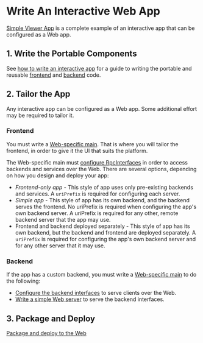 # Write An Interactive Web App

[Simple Viewer App](https://github.com/imodeljs/simple-viewer-app) is a complete example of an interactive app that can be configured as a Web app.

## 1. Write the Portable Components
See [how to write an interactive app](./WriteAnInteractiveApp.md) for a guide to writing the portable and reusable [frontend](./Glossary.md#frontend) and [backend](./Glossary.md#backend) code.

## 2. Tailor the App
Any interactive app can be configured as a Web app. Some additional effort may be required to tailor it.

### Frontend

You must write a [Web-specific main](../learning/AppTailoring.md). That is where you will tailor the frontend, in order to give it the UI that suits the platform.

The Web-specific main must [configure RpcInterfaces](./RpcInterface.md#client-side-configuration) in order to access backends and services over the Web. There are several options, depending on how you design and deploy your app:
* *Frontend-only app* - This style of app uses only pre-existing backends and services. A `uriPrefix` is required for configuring each server.
* *Simple app* - This style of app has its own backend, and the backend serves the frontend. No uriPrefix is required when configuring the app's own backend server. A uriPrefix is required for any other, remote backend server that the app may use.
* Frontend and backend deployed separately - This style of app has its own backend, but the backend and frontend are deployed separately. A `uriPrefix` is required for configuring the app's own backend server and for any other server that it may use.

### Backend

If the app has a custom backend, you must write a [Web-specific main](../learning/AppTailoring.md) to do the following:
* [Configure the backend interfaces](./RpcInterface.md#configure-interfaces) to serve clients over the Web.
* [Write a simple Web server](./RpcInterface.md#serve-the-interfaces) to serve the backend interfaces.

## 3. Package and Deploy
[Package and deploy to the Web](./PackageAndDeployToTheWeb.md)